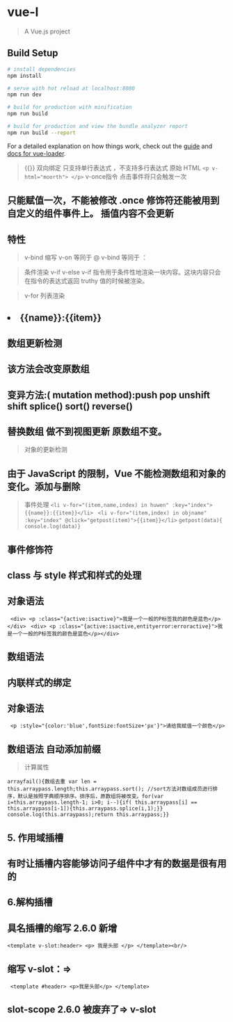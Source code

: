 # vue-l

> A Vue.js project

## Build Setup

``` bash
# install dependencies
npm install

# serve with hot reload at localhost:8080
npm run dev

# build for production with minification
npm run build

# build for production and view the bundle analyzer report
npm run build --report
```

For a detailed explanation on how things work, check out the [guide](http://vuejs-templates.github.io/webpack/) and [docs for vue-loader](http://vuejs.github.io/vue-loader).

> {{}}
> 双向绑定 只支持单行表达式 ，不支持多行表达式
> 原始 HTML
``<p v-html="moorth"> </p>``
> v-once指令 点击事件将只会触发一次
## 只能赋值一次，不能被修改 .once 修饰符还能被用到自定义的组件事件上。 插值内容不会更新
##  特性
> v-bind
> 缩写 v-on 等同于 @ v-bind 等同于 ：

> 条件渲染
> v-if v-else 
> v-if 指令用于条件性地渲染一块内容。这块内容只会在指令的表达式返回 truthy 值的时候被渲染。

> v-for 列表渲染
## <li v-for="(item,name,index) in huwen" :key="index">{{name}}:{{item}}</li>
## 数组更新检测
## 该方法会改变原数组
## 变异方法:( mutation method):push pop unshift shift splice() sort() reverse()
## 替换数组 做不到视图更新 原数组不变。

> 对象的更新检测
## 由于 JavaScript 的限制，Vue 不能检测数组和对象的变化。添加与删除
> 事件处理
``<li v-for="(item,name,index) in huwen" :key="index">{{name}}:{{item}}</li>``
`` <li v-for="(item,index) in objname" :key="index" @click="getpost(item)">{{item}}</li>``
`` getpost(data){ console.log(data)} ``

## 事件修饰符



## class 与 style  样式和样式的处理
## 对象语法
`` <div> <p :class="{active:isactive}">我是一个一般的P标签我的颜色是蓝色</p></div>``
`` <div> <p :class="{active:isactive,entityerror:erroractive}">我是一个一般的P标签我的颜色是蓝色</p></div>``

## 数组语法

## 内联样式的绑定
## 对象语法
`` <p :style="{color:'blue',fontSize:fontSize+'px'}">请给我赋值一个颜色</p>``
## 数组语法 自动添加前缀


> 计算属性

`` arrayfail(){数组去重 var len = this.arraypass.length;this.arraypass.sort(); //sort方法对数组成员进行排序，默认是按照字典顺序排序。排序后，原数组将被改变。for(var i=this.arraypass.length-1; i>0; i--){if( this.arraypass[i] == this.arraypass[i-1]){this.arraypass.splice(i,1);}} console.log(this.arraypass);return this.arraypass;}} ``




## 5. 作用域插槽
## 有时让插槽内容能够访问子组件中才有的数据是很有用的
## 6.解构插槽
## 具名插槽的缩写 2.6.0 新增 <br/>

``<template v-slot:header> <p> 我是头部 </p> </template><br/>``

## 缩写 v-slot：=> #
`` <template #header> <p>我是头部</p> </template>``

## slot-scope 2.6.0 被废弃了=> v-slot


